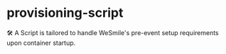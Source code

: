 # provisioning-script
🛠️ A Script is tailored to handle WeSmile's pre-event setup requirements upon container startup.
